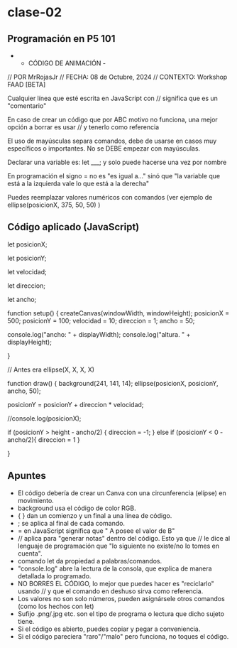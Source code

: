 # clase-02

## Programación en P5 101

* - CÓDIGO DE ANIMACIÓN -

// POR MrRojasJr
// FECHA: 08 de Octubre, 2024
// CONTEXTO: Workshop FAAD [BETA]

Cualquier línea que esté escrita en JavaScript con // significa que es un "comentario" 

En caso de crear un código que por ABC motivo no funciona, una mejor opción a borrar es usar // y tenerlo como referencia

El uso de mayúsculas separa comandos, debe de usarse en casos  muy específicos o importantes. No se DEBE empezar con mayúsculas.

Declarar una variable es: let ___; y solo puede hacerse una vez por nombre

En programación el signo = no es "es igual a..." sinó que "la variable que está a la izquierda vale lo que está a la derecha"

Puedes reemplazar valores numéricos con comandos (ver ejemplo de ellipse(posicionX, 375, 50, 50) ) 

## Código aplicado (JavaScript)

let posicionX;

let posicionY;

let velocidad;

let direccion;

let ancho; 

function setup() {
  createCanvas(windowWidth, windowHeight);
  posicionX = 500;
  posicionY = 100;
  velocidad = 10;
  direccion = 1;
  ancho = 50;
  
  console.log("ancho: " + displayWidth);
  console.log("altura. " + displayHeight);

}


// Antes era ellipse(X, X, X, X) 

function draw() {
  background(241, 141, 14);
  ellipse(posicionX, posicionY, ancho, 50);
  
  posicionY = posicionY + direccion * velocidad;
 
  
  //console.log(posicionX);
  
  if (posicionY > height - ancho/2) {
  direccion = -1;
  }
  else if (posicionY < 0 - ancho/2){
    direccion = 1
  }
    
  
}



## Apuntes

* El código debería de crear un Canva con una circunferencia (elípse) en movimiento.
* background usa el código de color RGB.
* { }  dan un comienzo y un final a una línea de código.
* ; se aplica al final de cada comando.
* = en JavaScript significa que " A posee el valor de B"
* // aplica para "generar notas" dentro del código. Esto ya que // le dice al lenguaje de programación que "lo siguiente no existe/no lo tomes en cuenta".
* comando let da propiedad a palabras/comandos.
* "console.log" abre la lectura de la consola, que explica de manera detallada lo programado.
* NO BORRES EL CÓDIGO, lo mejor que puedes hacer es "reciclarlo" usando // y que el comando en deshuso sirva como referencia.
* Los valores no son solo números, pueden asignársele otros comandos (como los hechos con let)
* Sufijo .png/.jpg etc. son el tipo de programa o lectura que dicho sujeto tiene.
* Si el código es abierto, puedes copiar y pegar a conveniencia.
* Si el código pareciera "raro"/"malo" pero funciona, no toques el código.


